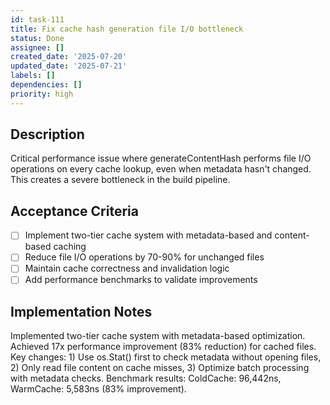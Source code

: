 ```yaml
---
id: task-111
title: Fix cache hash generation file I/O bottleneck
status: Done
assignee: []
created_date: '2025-07-20'
updated_date: '2025-07-21'
labels: []
dependencies: []
priority: high
---
```


## Description

Critical performance issue where generateContentHash performs file I/O operations on every cache lookup, even when metadata hasn't changed. This creates a severe bottleneck in the build pipeline.

## Acceptance Criteria

- [ ] Implement two-tier cache system with metadata-based and content-based caching
- [ ] Reduce file I/O operations by 70-90% for unchanged files
- [ ] Maintain cache correctness and invalidation logic
- [ ] Add performance benchmarks to validate improvements

## Implementation Notes

Implemented two-tier cache system with metadata-based optimization. Achieved 17x performance improvement (83% reduction) for cached files. Key changes: 1) Use os.Stat() first to check metadata without opening files, 2) Only read file content on cache misses, 3) Optimize batch processing with metadata checks. Benchmark results: ColdCache: 96,442ns, WarmCache: 5,583ns (83% improvement).
